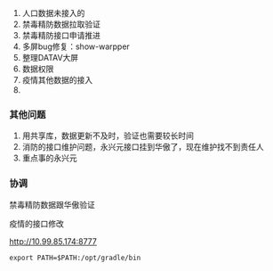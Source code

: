 1. 人口数据未接入的
2. 禁毒精防数据拉取验证
3. 禁毒精防接口申请推进
4. 多屏bug修复：show-warpper
5. 整理DATAV大屏
6. 数据权限
7. 疫情其他数据的接入
8. 

### 其他问题

1. 用共享库，数据更新不及时，验证也需要较长时间
2. 消防的接口维护问题，永兴元接口挂到华傲了，现在维护找不到责任人
3. 重点事的永兴元

### 协调

禁毒精防数据跟华傲验证

疫情的接口修改

http://10.99.85.174:8777

```
export PATH=$PATH:/opt/gradle/bin
```